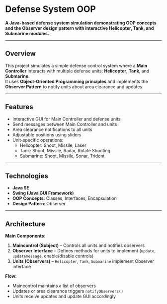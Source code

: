 # Defense System OOP

**A Java-based defense system simulation demonstrating OOP concepts and the Observer design pattern with interactive Helicopter, Tank, and Submarine modules.**

---

## Overview

This project simulates a simple defense control system where a **Main Controller** interacts with multiple defense units: **Helicopter**, **Tank**, and **Submarine**.  
It uses **Object-Oriented Programming principles** and implements the **Observer Pattern** to notify units about area clearance and updates.

---

## Features

- Interactive GUI for Main Controller and defense units  
- Send messages between Main Controller and units  
- Area clearance notifications to all units  
- Adjustable positions using sliders  
- Unit-specific operations:  
  - Helicopter: Shoot, Missile, Laser  
  - Tank: Shoot, Missile, Radar, Rotate Shooting  
  - Submarine: Shoot, Missile, Sonar, Trident  

---

## Technologies

- **Java SE**  
- **Swing (Java GUI Framework)**  
- **OOP Concepts**: Classes, Interfaces, Encapsulation  
- **Design Pattern**: Observer  

---

## Architecture

**Main Components**:  

1. **Maincontrol (Subject)** – Controls all units and notifies observers  
2. **Observer Interface** – Defines methods for units to implement (`update`, `updatemessage`, enable/disable controls)  
3. **Units (Observers)** – `Helicopter`, `Tank`, `Submarine` implement Observer interface  

**Flow**:  
- Maincontrol maintains a list of observers  
- Updates or area clearance triggers `notifyObservers()`  
- Units receive updates and update GUI accordingly  


